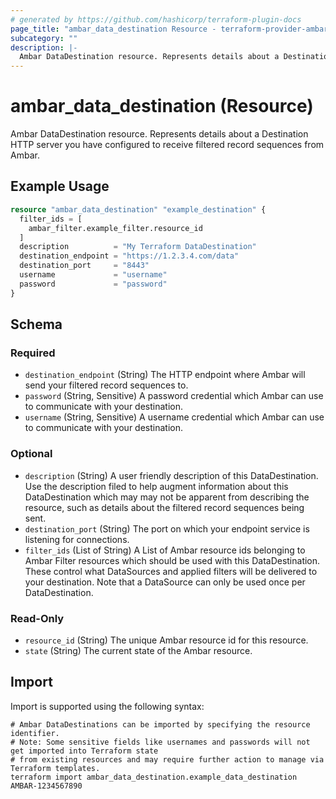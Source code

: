```yaml
---
# generated by https://github.com/hashicorp/terraform-plugin-docs
page_title: "ambar_data_destination Resource - terraform-provider-ambar"
subcategory: ""
description: |-
  Ambar DataDestination resource. Represents details about a Destination HTTP server you have configured to receive filtered record sequences from Ambar.
---
```


# ambar_data_destination (Resource)

Ambar DataDestination resource. Represents details about a Destination HTTP server you have configured to receive filtered record sequences from Ambar.

## Example Usage

```terraform
resource "ambar_data_destination" "example_destination" {
  filter_ids = [
    ambar_filter.example_filter.resource_id
  ]
  description          = "My Terraform DataDestination"
  destination_endpoint = "https://1.2.3.4.com/data"
  destination_port     = "8443"
  username             = "username"
  password             = "password"
}
```

<!-- schema generated by tfplugindocs -->
## Schema

### Required

- `destination_endpoint` (String) The HTTP endpoint where Ambar will send your filtered record sequences to.
- `password` (String, Sensitive) A password credential which Ambar can use to communicate with your destination.
- `username` (String, Sensitive) A username credential which Ambar can use to communicate with your destination.

### Optional

- `description` (String) A user friendly description of this DataDestination. Use the description filed to help augment information about this DataDestination which may may not be apparent from describing the resource, such as details about the filtered record sequences being sent.
- `destination_port` (String) The port on which your endpoint service is listening for connections.
- `filter_ids` (List of String) A List of Ambar resource ids belonging to Ambar Filter resources which should be used with this DataDestination. These control what DataSources and applied filters will be delivered to your destination. Note that a DataSource can only be used once per DataDestination.

### Read-Only

- `resource_id` (String) The unique Ambar resource id for this resource.
- `state` (String) The current state of the Ambar resource.

## Import

Import is supported using the following syntax:

```shell
# Ambar DataDestinations can be imported by specifying the resource identifier.
# Note: Some sensitive fields like usernames and passwords will not get imported into Terraform state
# from existing resources and may require further action to manage via Terraform templates.
terraform import ambar_data_destination.example_data_destination AMBAR-1234567890
```
